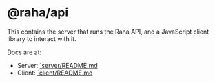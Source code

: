 # @raha/api

This contains the server that runs the Raha API, and a JavaScript client library
to interact with it.

Docs are at:

- Server: [`server/README.md](./src/server/README.md)
- Client: [`client/README.md](./src/client/README.md)
